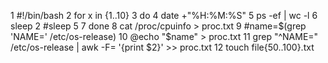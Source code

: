   1 #!/bin/bash
  2 for x in {1..10}
  3 do
  4 date +"%H:%M:%S"
  5 ps -ef | wc -l
  6 sleep 2 #sleep 5
  7 done
  8 cat /proc/cpuinfo > proc.txt
  9 #name=$(grep 'NAME=' /etc/os-release)
 10 @echo "$name" > proc.txt
 11 grep "^NAME=" /etc/os-release | awk -F= '{print $2}' >> proc.txt
 12 touch file{50..100}.txt
